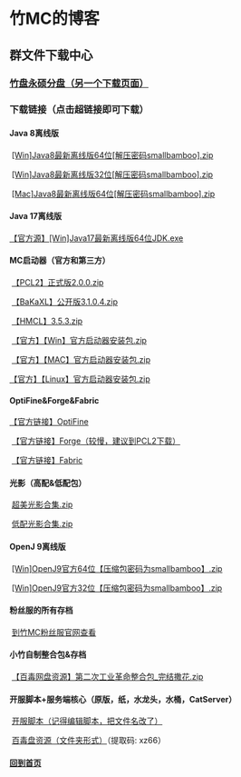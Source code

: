 # 竹MC的博客

## 群文件下载中心

### [竹盘永硕分盘（另一个下载页面）](http://smallbamboo.ysepan.com/)

### 下载链接（点击超链接即可下载）

#### Java 8离线版

​	[[Win]Java8最新离线版64位[解压密码smallbamboo].zip](https://bamboomc.lanzout.com/i1Cxdzpr6tc)

​	[[Win]Java8最新离线版32位[解压密码smallbamboo].zip](https://bamboomc.lanzout.com/iEDwezpr5na)

​	[[Mac]Java8最新离线版64位[解压密码smallbamboo].zip](https://bamboomc.lanzout.com/ivWMFzpr8lg)

#### Java 17离线版

[	【官方源】[Win]Java17最新离线版64位JDK.exe](https://download.oracle.com/java/17/latest/jdk-17_windows-x64_bin.exe)

#### MC启动器（官方和第三方）

​	[【PCL2】正式版2.0.0.zip](https://bamboomc.lanzout.com/ixOLWzq9lab)

​	[【BaKaXL】公开版3.1.0.4.zip](https://bamboomc.lanzout.com/iSPZdzq9l4f)

​	[【HMCL】3.5.3.zip](https://bamboomc.lanzout.com/iW1Gezq9ova)

​	[【官方】【Win】官方启动器安装包.zip](https://bamboomc.lanzout.com/itta7zq9l1c)

​	[【官方】【MAC】官方启动器安装包.zip](https://bamboomc.lanzout.com/itmGkzq9kvg)

[	【官方】【Linux】官方启动器安装包.zip](https://bamboomc.lanzout.com/iob1xzq9lta)

#### OptiFine&Forge&Fabric

[	【官方链接】OptiFine](https://www.optifine.net/downloads)

​	[【官方链接】Forge（较慢，建议到PCL2下载）](https://files.minecraftforge.net/net/minecraftforge/forge/)

​	[【官方链接】Fabric](https://fabricmc.net/use/installer/)

#### 光影（高配&低配包）

​	[超美光影合集.zip](https://bamboomc.lanzout.com/iekuozqmang)

​	[低配光影合集.zip](https://bamboomc.lanzout.com/inIdBzqmakd)

#### OpenJ 9离线版

​	[[Win]OpenJ9官方64位【压缩包密码为smallbamboo】.zip](https://bamboomc.lanzout.com/ikGAGzqmfud)

​	[[Win]OpenJ9官方32位【压缩包密码为smallbamboo】.zip](https://bamboomc.lanzout.com/ijjjuzqmg0j)

#### 粉丝服的所有存档

​	[到竹MC粉丝服官网查看](https://mc.bamboomc.cn/tag/%e6%9c%8d%e5%8a%a1%e5%99%a8%e5%ad%98%e6%a1%a3/)

#### 小竹自制整合包&存档

​	[【百毒网盘资源】第二次工业革命整合包_完结撒花.zip](https://pan.baidu.com/s/1w6eVujG5peulCiMW5t6zWw?pwd=staw)

#### 开服脚本+服务端核心（原版，纸，水龙头，水桶，CatServer）

​	[开服脚本（记得编辑脚本，把文件名改了）](https://bamboomc.lanzout.com/iYyDTz620mf)

​	[百毒盘资源（文件夹形式）](https://pan.baidu.com/s/1IxAt8XO_Xh5KC6xbvx3sow?pwd=xz66)（提取码: xz66）

#### [回到首页](https://bamboomc.cn/)
